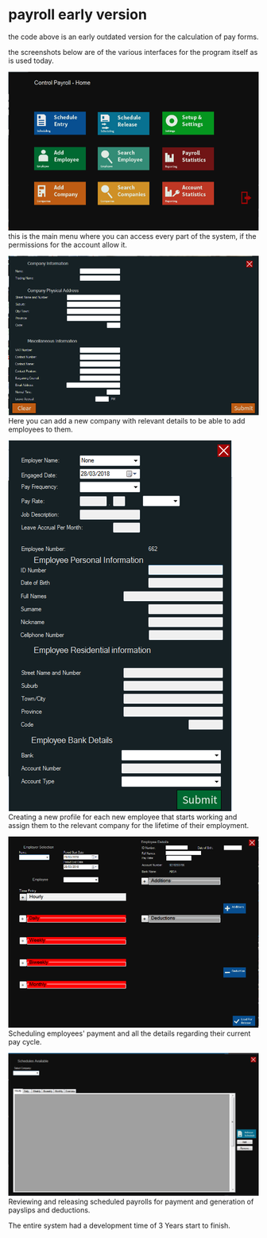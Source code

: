 # payroll early version

the code above is an early outdated version for the calculation of pay forms.

the screenshots below are of the various interfaces for the program itself as is used today.

![Alt text](MainScreen1.png)
this is the main menu where you can access every part of the system, if the permissions for the account allow it.

![Alt text](AddClient.png)
Here you can add a new company with relevant details to be able to add employees to them.

![Alt text](addEmployee.png)
Creating a new profile for each new employee that starts working and assign them to the relevant company for the lifetime of their employment.

![Alt text](ScheduleEntry.png)
Scheduling employees' payment and all the details regarding their current pay cycle.

![Alt text](ScheduleRelease.png)
Reviewing and releasing scheduled payrolls for payment and generation of payslips and deductions.

The entire system had a development time of 3 Years start to finish.
